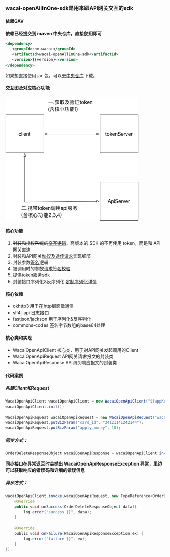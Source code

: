 ### wacai-openAllInOne-sdk是用来跟API网关交互的sdk

#### 依赖GAV
**依赖已经提交到 maven 中央仓库，直接使用即可**
```xml
<dependency>
   <groupId>com.wacai</groupId>
   <artifactId>wacai-openAllInOne-sdk</artifactId>
   <version>${version}</version>
</dependency>
```
如果想直接使用 jar 包，可以去[中央仓库](https://mvnrepository.com/artifact/com.wacai/wacai-openAllInOne-sdk)下载。

#### 交互图及对应核心功能
![交互图](doc/struct.png)

#### 核心功能
1.  ~~封装和授权系统的[交互逻辑](doc/api_auth.md)~~，高版本的 SDK 的不再使用 token，而是和 API 网关直连
2.  封装和API网关[协议及透传请求](doc/api_entry.md)实现细节
3.  封装参数[签名](doc/api_sign.md)逻辑
4.  被调用时的参数[请求签名校验](doc/request_sign.md)
5.  提供[token服务sdk](doc/token_api.md)
6.  封装接口序列化&反序列化 [定制序列化详情](doc/json_extend.md)



#### 核心依赖
- okhttp3 用于在http层面做通信
- slf4j-api 日志接口
- fastjson/jackson 用于序列化&反序列化
- commons-codes 签名字节数组的base64处理

#### 核心类和实现
- WacaiOpenApiClient 核心类，用于对API网关发起调用的Client
- WacaiOpenApiRequest API网关请求报文的封装类
- WacaiOpenApiResponse API网关响应报文的封装类

#### 代码案例

##### 构建Client和Request
```java
WacaiOpenApiClient wacaiOpenApiClient = new WacaiOpenApiClient("${appKey}", "${appSecret}");
wacaiOpenApiClient.init();

WacaiOpenApiRequest wacaiOpenApiRequest = new WacaiOpenApiRequest("wacai.order.delete", "v2");
wacaiOpenApiRequest.putBizParam("card_id", "34121141242144");
wacaiOpenApiRequest.putBizParam("apply_money", 10);
```

##### 同步方式：
```java
OrderDeleteResponseObject wacaiOpenApiResponse = wacaiOpenApiClient.invoke(wacaiOpenApiRequest, new TypeReference<OrderDeleteResponseObject>() {});
```
**同步接口在异常返回时会抛出 WacaiOpenApiResponseException 异常，里边可以获取响应的错误码和详细的错误信息**

##### 异步方式：
```java
wacaiOpenApiClient.invoke(wacaiOpenApiRequest, new TypeReference<OrderDeleteResponseObject>() {}, new WacaiOpenApiResponseCallback<OrderDeleteResponseObject>() {
    @Override
    public void onSuccess(OrderDeleteResponseObject data){
        log.error("success {}", data);
    }

    @Override
    public void onFailure(WacaiOpenApiResponseException ex) {
        log.error("failure {}", ex);
    }
});
```
